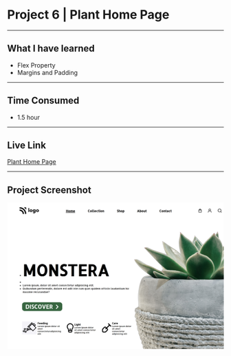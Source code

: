 # Project 6 | Plant Home Page
---

## What I have learned 

- Flex Property
- Margins and Padding
---
## Time Consumed

- 1.5 hour

---
## Live Link
[Plant Home Page](https://project-6-by-yash.netlify.app/)

---

## Project Screenshot
![Project-6](/assignment%206.png)
